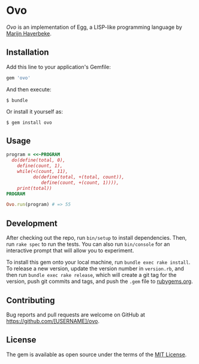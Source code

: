 # Ovo

*Ovo* is an implementation of Egg, a LISP-like programming language by [Marijn Haverbeke](https://marijnhaverbeke.nl/).

## Installation

Add this line to your application's Gemfile:

```ruby
gem 'ovo'
```

And then execute:

    $ bundle

Or install it yourself as:

    $ gem install ovo

## Usage

```ruby
program = <<~PROGRAM
  do(define(total, 0),
    define(count, 1),
    while(<(count, 11),
          do(define(total, +(total, count)),
             define(count, +(count, 1)))),
    print(total))
PROGRAM

Ovo.run(program) # => 55
```

## Development

After checking out the repo, run `bin/setup` to install dependencies. Then, run `rake spec` to run the tests. You can also run `bin/console` for an interactive prompt that will allow you to experiment.

To install this gem onto your local machine, run `bundle exec rake install`. To release a new version, update the version number in `version.rb`, and then run `bundle exec rake release`, which will create a git tag for the version, push git commits and tags, and push the `.gem` file to [rubygems.org](https://rubygems.org).

## Contributing

Bug reports and pull requests are welcome on GitHub at https://github.com/[USERNAME]/ovo.

## License

The gem is available as open source under the terms of the [MIT License](https://opensource.org/licenses/MIT).
